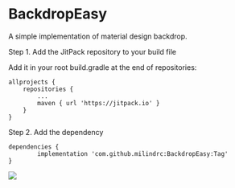 # BackdropEasy
A simple implementation of material design backdrop.


Step 1. Add the JitPack repository to your build file

Add it in your root build.gradle at the end of repositories:

	allprojects {
		repositories {
			...
			maven { url 'https://jitpack.io' }
		}
	}

Step 2. Add the dependency

	dependencies {
	        implementation 'com.github.milindrc:BackdropEasy:Tag'
	}

[![](https://jitpack.io/v/milindrc/BackdropEasy.svg)](https://jitpack.io/#milindrc/BackdropEasy)
